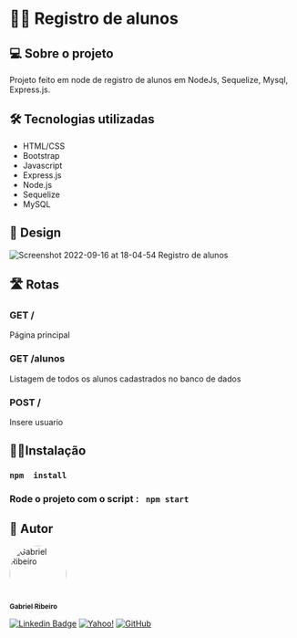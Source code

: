 # 👨‍🎓 Registro de alunos 

## 💻 Sobre o projeto
 Projeto feito em node de registro de alunos em NodeJs, Sequelize, Mysql, Express.js.

## 🛠 Tecnologias utilizadas

* HTML/CSS
* Bootstrap
* Javascript
* Express.js
* Node.js
* Sequelize
* MySQL



## 🎨 Design
![Screenshot 2022-09-16 at 18-04-54 Registro de alunos](https://user-images.githubusercontent.com/80289718/190746921-91bcc9e0-fa9a-4b6d-a075-36b4dd8732ce.png)

## 🛣 Rotas

### GET / 
  Página principal
### GET /alunos
  Listagem de todos os alunos cadastrados no banco de dados
### POST / 
Insere usuario

## 👩‍💻Instalação
 ### ```npm  install ```
 ### Rode o projeto com o script : ``` npm start```

## 🦸 Autor

<a href="https://github.com/Gahbr">
 <img style="border-radius: 50%;" src="https://avatars.githubusercontent.com/u/80289718?v=4" width="100px;" alt="Gabriel Ribeiro"/>
 <br />
 <sub><b>Gabriel Ribeiro</b></sub></a> <a href="https://github.com/Gahbr" title="github"></a>
 <br />

[![Linkedin Badge](https://img.shields.io/badge/-Gabriel-blue?style=flat-square&logo=Linkedin&logoColor=white&link=https://www.linkedin.com/in/gabriellribeiro1/)](https://www.linkedin.com/in/gabriellribeiro1/)
[![Yahoo!](https://img.shields.io/badge/Yahoo!-6001D2?style=flat-square&logo=Yahoo!&logoColor=white)](mailto:gabriell.ribeiro@yahoo.com)
[![GitHub](https://img.shields.io/badge/Gahbr-%23121011.svg?style=flat-square&logo=github&logoColor=white)](https://github.com/Gahbr)
